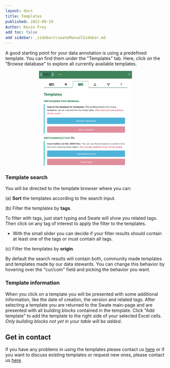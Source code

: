 ```yaml
---
layout: docs
title: Templates
published: 2022-09-19
Author: Kevin Frey
add toc: false
add sidebar: _sidebars\swateManualSidebar.md
---
```


A good starting point for your data annotation is using a predefined template. You can find them under the "Templates" tab. Here, click on the "Browse database" to explore all currently available templates.

<p style="justify-content: center; display: flex">
<img src="../../img/swate-tab-templates.png" style="height: 300px"  />
</p>

### Template search

You will be directed to the template browser where you can:

(a) **Sort** the templates according to the search input.

(b) Filter the templates by **tags**.

To filter with tags, just start typing and Swate will show you related tags. Then click on any tag of interest to apply the filter to the templates.
- With the small slider you can decide if your filter results should contain at least one of the tags or must contain all tags.

(c) Filter the templates by **origin**.

By default the search results will contain both, community made templates and templates made by our data stewards. You can change this behavior by hovering over the "cur/com" field and picking the behavior you want. 

### Template information

When you click on a template you will be presented with some additional information, like the date of creation, the version and related tags. After selecting a template you are returned to the Swate main-page and are presented with all building blocks contained in the template. Click "Add template" to add the template to the right side of your selected Excel cells. *Only building blocks not yet in your table will be added*.

## Get in contact

If you have any problems in using the templates please contact us [here](https://github.com/nfdi4plants/Swate/issues/new/choose) or if you want to discuss existing templates or request new ones, please contact us [here](https://github.com/nfdi4plants/SWATE_templates/issues/new/choose).

